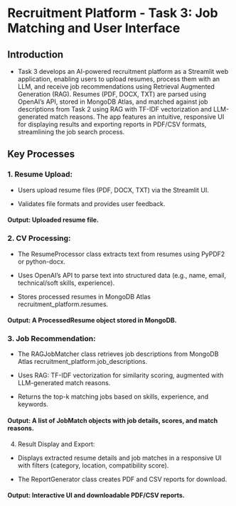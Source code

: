 # Recruitment Platform - Task 3: Job Matching and User Interface

## Introduction

- Task 3 develops an AI-powered recruitment platform as a Streamlit web application, enabling users to upload resumes, process them with an LLM, and receive job recommendations using Retrieval Augmented Generation (RAG). Resumes (PDF, DOCX, TXT) are parsed using OpenAI’s API, stored in MongoDB Atlas, and matched against job descriptions from Task 2 using RAG with TF-IDF vectorization and LLM-generated match reasons. The app features an intuitive, responsive UI for displaying results and exporting reports in PDF/CSV formats, streamlining the job search process.

## Key Processes

### 1. Resume Upload:

- Users upload resume files (PDF, DOCX, TXT) via the Streamlit UI.

- Validates file formats and provides user feedback.

#### Output: Uploaded resume file.

### 2. CV Processing:

- The ResumeProcessor class extracts text from resumes using PyPDF2 or python-docx.

- Uses OpenAI’s API to parse text into structured data (e.g., name, email, technical/soft skills, experience).

- Stores processed resumes in MongoDB Atlas recruitment_platform.resumes.

#### Output: A ProcessedResume object stored in MongoDB.

### 3. Job Recommendation:

- The RAGJobMatcher class retrieves job descriptions from MongoDB Atlas recruitment_platform.job_descriptions.

- Uses RAG: TF-IDF vectorization for similarity scoring, augmented with LLM-generated match reasons.

- Returns the top-k matching jobs based on skills, experience, and keywords.

#### Output: A list of JobMatch objects with job details, scores, and match reasons.

4. Result Display and Export:

- Displays extracted resume details and job matches in a responsive UI with filters (category, location, compatibility score).

- The ReportGenerator class creates PDF and CSV reports for download.

#### Output: Interactive UI and downloadable PDF/CSV reports.